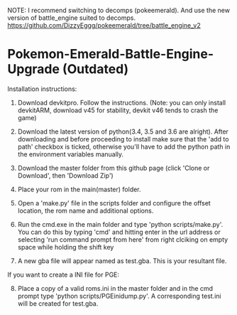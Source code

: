 NOTE: I recommend switching to decomps (pokeemerald). And use the new version of battle_engine suited to decomps. https://github.com/DizzyEggg/pokeemerald/tree/battle_engine_v2

# Pokemon-Emerald-Battle-Engine-Upgrade (Outdated)

Installation instructions:

1. Download devkitpro. Follow the instructions.
  (Note: you can only install devkitARM, download v45 for stability, devkit v46 tends to crash the game)

2. Download the latest version of python(3.4, 3.5 and 3.6 are alright).
  After downloading and before proceeding to install make sure that the 'add to path' checkbox is ticked, otherwise you'll have to add the python path in the environment variables manually.

3. Download the master folder from this github page
  (click 'Clone or Download', then 'Download Zip')

4. Place your rom in the main(master) folder.

5. Open a 'make.py' file in the scripts folder and configure the offset location, the rom name and additional options.

6. Run the cmd.exe in the main folder and type 'python scripts/make.py'.
  You can do this by typing 'cmd' and hitting enter in the url address or selecting 'run command prompt from here' from right                    clciking on empty space while holding the shift key

7. A new gba file will appear named as test.gba.
  This is your resultant file.

If you want to create a INI file for PGE:

8. Place a copy of a valid roms.ini in the master folder and in the cmd prompt type 'python scripts/PGEinidump.py'.
  A corresponding test.ini will be created for test.gba.

